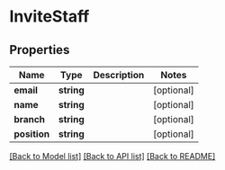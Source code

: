# InviteStaff

## Properties
Name | Type | Description | Notes
------------ | ------------- | ------------- | -------------
**email** | **string** |  | [optional] 
**name** | **string** |  | [optional] 
**branch** | **string** |  | [optional] 
**position** | **string** |  | [optional] 

[[Back to Model list]](../README.md#documentation-for-models) [[Back to API list]](../README.md#documentation-for-api-endpoints) [[Back to README]](../README.md)


